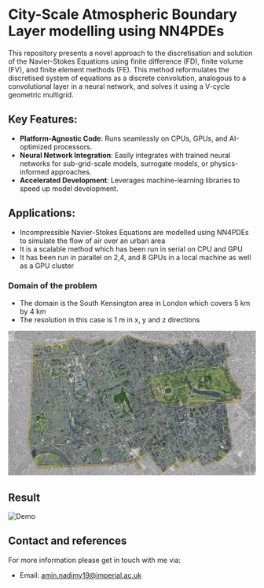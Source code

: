 # City-Scale Atmospheric Boundary Layer modelling using NN4PDEs

This repository presents a novel approach to the discretisation and solution of the Navier-Stokes Equations using finite difference (FD), finite volume (FV), and finite element methods (FE). This method reformulates the discretised system of equations as a discrete convolution, analogous to a convolutional layer in a neural network, and solves it using a V-cycle geometric multigrid.

## Key Features:
- **Platform-Agnostic Code**: Runs seamlessly on CPUs, GPUs, and AI-optimized processors.
- **Neural Network Integration**: Easily integrates with trained neural networks for sub-grid-scale models, surrogate models, or physics-informed approaches.
- **Accelerated Development**: Leverages machine-learning libraries to speed up model development.

## Applications:
- Incompressible Navier-Stokes Equations are modelled using NN4PDEs to simulate the flow of air over an urban area
- It is a scalable method which has been run in serial on CPU and GPU
- It has been run in parallel on 2,4, and 8 GPUs in a local machine as well as a GPU cluster

### Domain of the problem
- The domain is the South Kensington area in London which covers 5 km by 4 km
- The resolution in this case is 1 m in x, y and z directions

![Boundary Layer](Image_video/South_Kensington.jpg)


## Result
![Demo](Amin-Nadimy/City-Scale-Atmospheric-Boundary-Layer/Image_video/output_video.gif)





## Contact and references
For more information please get in touch with me via:
- Email: amin.nadimy19@imperial.ac.uk
